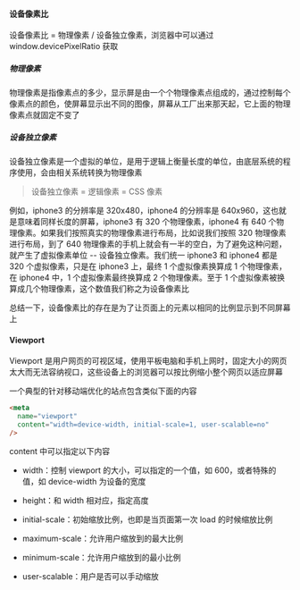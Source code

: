#### 设备像素比

设备像素比 = 物理像素 / 设备独立像素，浏览器中可以通过 window.devicePixelRatio 获取

##### 物理像素

物理像素是指像素点的多少，显示屏是由一个个物理像素点组成的，通过控制每个像素点的颜色，使屏幕显示出不同的图像，屏幕从工厂出来那天起，它上面的物理像素点就固定不变了

##### 设备独立像素

设备独立像素是一个虚拟的单位，是用于逻辑上衡量长度的单位，由底层系统的程序使用，会由相关系统转换为物理像素

> 设备独立像素 = 逻辑像素 = CSS 像素

例如，iphone3 的分辨率是 320x480，iphone4 的分辨率是 640x960，这也就是意味着同样长度的屏幕，iphone3 有 320 个物理像素，iphone4 有 640 个物理像素。如果我们按照真实的物理像素进行布局，比如说我们按照 320 物理像素进行布局，到了 640 物理像素的手机上就会有一半的空白，为了避免这种问题，就产生了虚拟像素单位 -- 设备独立像素。我们统一 iphone3 和 iphone4 都是 320 个虚拟像素，只是在 iphone3 上，最终 1 个虚拟像素换算成 1 个物理像素，在 iphone4 中，1 个虚拟像素最终换算成 2 个物理像素。至于 1 个虚拟像素被换算成几个物理像素，这个数值我们称之为设备像素比

总结一下，设备像素比的存在是为了让页面上的元素以相同的比例显示到不同屏幕上

#### Viewport

Viewport 是用户网页的可视区域，使用平板电脑和手机上网时，固定大小的网页太大而无法容纳视口，这些设备上的浏览器可以按比例缩小整个网页以适应屏幕

一个典型的针对移动端优化的站点包含类似下面的内容

```html
<meta
  name="viewport"
  content="width=device-width, initial-scale=1, user-scalable=no"
/>
```

content 中可以指定以下内容

- width：控制 viewport 的大小，可以指定的一个值，如 600，或者特殊的值，如 device-width 为设备的宽度

- height：和 width 相对应，指定高度

- initial-scale：初始缩放比例，也即是当页面第一次 load 的时候缩放比例

- maximum-scale：允许用户缩放到的最大比例

- minimum-scale：允许用户缩放到的最小比例

- user-scalable：用户是否可以手动缩放
